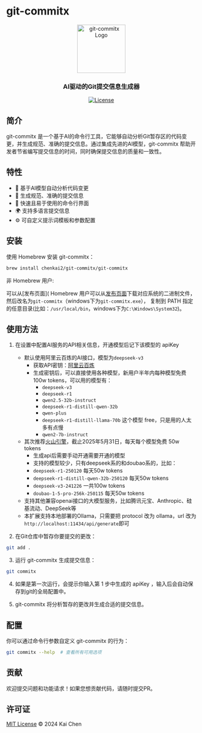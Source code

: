 # git-commitx

<p align="center">
  <img src="https://raw.githubusercontent.com/chenkai2/git-commitx/main/assets/logo.svg" alt="git-commitx Logo" width="128" height="128">
</p>

<h3 align="center">AI驱动的Git提交信息生成器</h3>

<p align="center">
  <a href="https://github.com/chenkai2/git-commitx/blob/main/LICENSE">
    <img src="https://img.shields.io/badge/license-MIT-blue.svg" alt="License">
  </a>
</p>

## 简介

git-commitx 是一个基于AI的命令行工具，它能够自动分析Git暂存区的代码变更，并生成规范、准确的提交信息。通过集成先进的AI模型，git-commitx 帮助开发者节省编写提交信息的时间，同时确保提交信息的质量和一致性。

## 特性

- 🤖 基于AI模型自动分析代码变更
- 📝 生成规范、准确的提交信息
- 🚀 快速且易于使用的命令行界面
- 🌍 支持多语言提交信息
- ⚙️ 可自定义提示词模板和参数配置

## 安装

使用 Homebrew 安装 git-commitx：

```bash
brew install chenkai2/git-commitx/git-commitx
```

非 Homebrew 用户:

可以从[发布页面]( Homebrew 用户可以从[发布页面](https://github.com/chenkai2/git-commitx/releases)下载对应系统的二进制文件，然后改名为`git-commitx`（windows下为`git-commitx.exe`）， 复制到 PATH 指定的任意目录(比如：`/usr/local/bin`，windows下为`C:\Windows\System32`)。

## 使用方法

1. 在设置中配置AI服务的API相关信息，开通模型后记下该模型的 apiKey
   - 默认使用阿里云百炼的AI接口，模型为`deepseek-v3`
     - 获取API密钥：[阿里云百炼](https://bailian.console.aliyun.com/?apiKey=1#/api-key)
     - 生成密钥后，可以直接使用各种模型，新用户半年内每种模型免费 100w tokens，可以用的模型有：
       - `deepseek-v3`
       - `deepseek-r1`
       - `qwen2.5-32b-instruct`
       - `deepseek-r1-distill-qwen-32b`
       - `qwen-plus`
       - `deepseek-r1-distill-llama-70b` 这个模型 free，只是用的人太多有点慢
       - `qwen2-7b-instruct`
   - 其次推荐[火山引擎](https://console.volcengine.com/ark/region:ark+cn-beijing/apiKey?apikey=%7B%7D)，截止2025年5月31日，每天每个模型免费 50w tokens
     - 生成api后需要手动开通需要开通的模型
     - 支持的模型较少，只有deepseek系的和doubao系的，比如：
     - `deepseek-r1-250120` 每天50w tokens
     - `deepseek-r1-distill-qwen-32b-250120` 每天50w tokens
     - `deepseek-v3-241226` 一共100w tokens
     - `doubao-1-5-pro-256k-250115` 每天50w tokens
   - 支持其他兼容openai接口的大模型服务，比如腾讯元宝、Anthropic、硅基流动、DeepSeek等
   - 本扩展支持本地部署的Ollama，只需要把 protocol 改为 ollama，url 改为`http://localhost:11434/api/generate`即可

2. 在Git仓库中暂存你要提交的更改：

```bash
git add .
```

3. 运行 git-commitx 生成提交信息：

```bash
git commitx
```

4. 如果是第一次运行，会提示你输入第 1 步中生成的 apiKey ，输入后会自动保存到git的全局配置中。

5. git-commitx 将分析暂存的更改并生成合适的提交信息。

## 配置

你可以通过命令行参数自定义 git-commitx 的行为：

```bash
git commitx --help  # 查看所有可用选项
```

## 贡献

欢迎提交问题和功能请求！如果您想贡献代码，请随时提交PR。

## 许可证

[MIT License](LICENSE) © 2024 Kai Chen